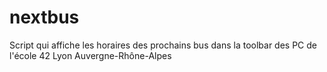 # nextbus
Script qui affiche les horaires des prochains bus dans la toolbar des PC de l'école 42 Lyon Auvergne-Rhône-Alpes
